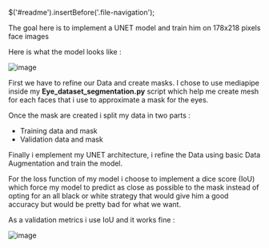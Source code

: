 $('#readme').insertBefore('.file-navigation');

The goal here is to implement a UNET model and train him on 178x218 pixels face images

Here is what the model looks like :

![image](https://github.com/Shifoue/Portfolio/assets/69169567/8eb8587b-0d9d-498c-9255-be0b518b7f7e)

First we have to refine our Data and create masks. I chose to use mediapipe inside my **Eye_dataset_segmentation.py** script which help me create mesh for each faces that i use to approximate a mask for the eyes.

Once the mask are created i split my data in two parts :
  - Training data and mask
  - Validation data and mask

Finally i emplement my UNET architecture, i refine the Data using basic Data Augmentation and train the model.

For the loss function of my model i choose to implement a dice score (IoU) which force my model to predict as close as possible to the mask instead of opting for an all black or white strategy that would give him a good accuracy but would be pretty bad for what we want.

As a validation metrics i use IoU and it works fine :

![image](https://github.com/Shifoue/Portfolio/assets/69169567/67614430-a71b-46a7-b3ad-2127fe637bfc)
